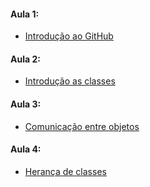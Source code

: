 #### Aula 1: 
* [Introdução ao GitHub](./Aula%201)
#### Aula 2:
* [Introdução as classes](./Aula%202)
#### Aula 3:
* [Comunicação entre objetos](./Aula%203)
#### Aula 4:
* [Herança de classes](./Aula%204)
